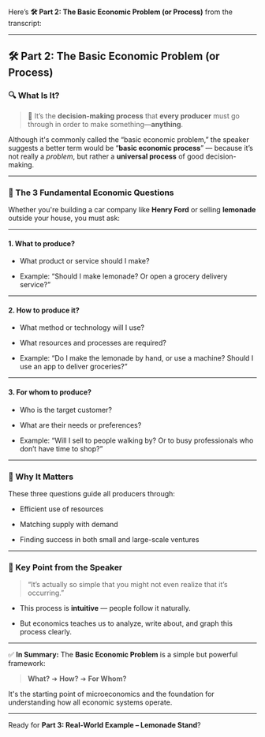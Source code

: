 Here’s **🛠️ Part 2: The Basic Economic Problem (or Process)** from the transcript:

---

## 🛠️ Part 2: The Basic Economic Problem (or Process)

### 🔍 What Is It?

> 📌 It’s the **decision-making process** that **every producer** must go through in order to make something—**anything**.

Although it's commonly called the “basic economic problem,” the speaker suggests a better term would be “**basic economic process**” — because it’s not really a _problem_, but rather a **universal process** of good decision-making.

---

### 🧠 The 3 Fundamental Economic Questions

Whether you're building a car company like **Henry Ford** or selling **lemonade** outside your house, you must ask:

---

#### 1. **What to produce?**

- What product or service should I make?
    
- Example: “Should I make lemonade? Or open a grocery delivery service?”
    

---

#### 2. **How to produce it?**

- What method or technology will I use?
    
- What resources and processes are required?
    
- Example: “Do I make the lemonade by hand, or use a machine? Should I use an app to deliver groceries?”
    

---

#### 3. **For whom to produce?**

- Who is the target customer?
    
- What are their needs or preferences?
    
- Example: “Will I sell to people walking by? Or to busy professionals who don’t have time to shop?”
    

---

### 🧭 Why It Matters

These three questions guide all producers through:

- Efficient use of resources
    
- Matching supply with demand
    
- Finding success in both small and large-scale ventures
    

---

### 💬 Key Point from the Speaker

> “It’s actually so simple that you might not even realize that it’s occurring.”

- This process is **intuitive** — people follow it naturally.
    
- But economics teaches us to analyze, write about, and graph this process clearly.
    

---

✅ **In Summary:** The **Basic Economic Problem** is a simple but powerful framework:

> **What?** ➜ **How?** ➜ **For Whom?**

It's the starting point of microeconomics and the foundation for understanding how all economic systems operate.

---

Ready for **Part 3: Real-World Example – Lemonade Stand**?